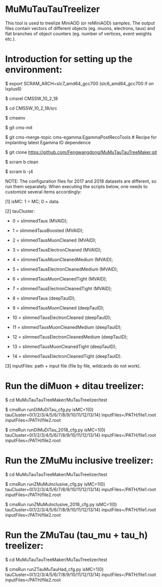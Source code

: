 # MuMuTauTauTreelizerThis tool is used to treelize MiniAOD (or reMiniAOD) samples. The output files contain vectors of different objects (eg. muons, electrons, taus) and flat branches of object counters (eg. number of vertices, event weights etc.).# Introduction for setting up the environment:$ export SCRAM_ARCH=slc7_amd64_gcc700 (slc6_amd64_gcc700 if on lxplus6)$ cmsrel CMSSW_10_2_18$ cd CMSSW_10_2_18/src$ cmsenv$ git cms-init$ git cms-merge-topic cms-egamma:EgammaPostRecoTools # Recipe for implanting latest Egamma ID dependence$ git clone https://github.com/Fengwangdong/MuMuTauTauTreeMaker.git$ scram b clean$ scram b -j4NOTE: The configuration files for 2017 and 2018 datasets are different, so run them separately. When executing the scripts below, one needs to customize several items accordingly:[1] isMC: 1 = MC; 0 = data.[2] tauCluster: * 0 = slimmedTaus (MVAID); * 1 = slimmedTausBoosted (MVAID); * 2 = slimmedTausMuonCleaned (MVAID); * 3 = slimmedTausElectronCleaned (MVAID); * 4 = slimmedTausMuonCleanedMedium (MVAID); * 5 = slimmedTausElectronCleanedMedium (MVAID); * 6 = slimmedTausMuonCleanedTight (MVAID); * 7 = slimmedTausElectronCleanedTight (MVAID); * 8 = slimmedTaus (deepTauID); * 9 = slimmedTausMuonCleaned (deepTauID); * 10 = slimmedTausElectronCleaned (deepTauID); * 11 = slimmedTausMuonCleanedMedium (deepTauID); * 12 = slimmedTausElectronCleanedMedium (deepTauID); * 13 = slimmedTausMuonCleanedTight (deepTauID); * 14 = slimmedTausElectronCleanedTight (deepTauID).[3] inputFiles: path + input file (file by file, wildcards do not work).# Run the diMuon + ditau treelizer:$ cd MuMuTauTauTreeMaker/MuTauTreelizer/test$ cmsRun runDiMuDiTau_cfg.py isMC=1(0) tauCluster=0(1/2/3/4/5/6/7/8/9/10/11/12/13/14) inputFiles=/PATH/file1.root inputFiles=/PATH/file2.root$ cmsRun runDiMuDiTau_2018_cfg.py isMC=1(0) tauCluster=0(1/2/3/4/5/6/7/8/9/10/11/12/13/14) inputFiles=/PATH/file1.root inputFiles=/PATH/file2.root# Run the ZMuMu inclusive treelizer:$ cd MuMuTauTauTreeMaker/MuTauTreelizer/test$ cmsRun runZMuMuInclusive_cfg.py isMC=1(0) tauCluster=0(1/2/3/4/5/6/7/8/9/10/11/12/13/14) inputFiles=/PATH/file1.root inputFiles=/PATH/file2.root$ cmsRun runZMuMuInclusive_2018_cfg.py isMC=1(0) tauCluster=0(1/2/3/4/5/6/7/8/9/10/11/12/13/14) inputFiles=/PATH/file1.root inputFiles=/PATH/file2.root# Run the ZMuTau (tau_mu + tau_h) treelizer:$ cd MuMuTauTauTreeMaker/MuTauTreelizer/test$ cmsRun runZTauMuTauHad_cfg.py isMC=1(0) tauCluster=0(1/2/3/4/5/6/7/8/9/10/11/12/13/14) inputFiles=/PATH/file1.root inputFiles=/PATH/file2.root